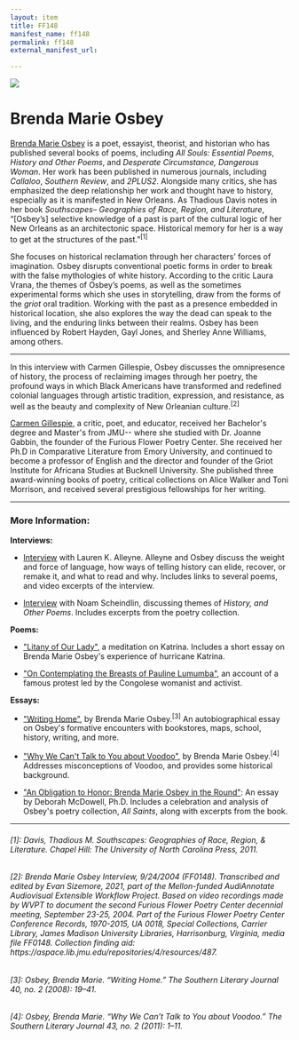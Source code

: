 ```yaml
---
layout: item
title: FF148
manifest_name: ff148
permalink: ff148
external_manifest_url: 

---
```

<!-- Add an essay or interpretive material below this line,
using HTML or markdown.  Do not modify this file above this line -->
<head>
<link rel='stylesheet' href='FF148Stylesheet'/>
</head>
  <img src="https://furiousflower.org/wp-content/uploads/2019/04/osbey-profile.png">
  <h1>Brenda Marie Osbey</h1>
    <p><a href=https://www.osbeynola.com>Brenda Marie Osbey</a> is a poet, essayist, theorist, and historian who has published several books of poems, including <i>All Souls: Essential Poems</i>, <i>History and Other Poems</i>, and <i>Desperate Circumstance, Dangerous Woman</i>. Her work has been published in numerous journals, including <i>Callaloo</i>, <i>Southern Review</i>, and <i>2PLUS2</i>. Alongside many critics, she has emphasized the deep relationship her work and thought have to history, especially as it is manifested in New Orleans. As Thadious Davis notes in her book <i>Southscapes– Geographies of Race, Region, and Literature</i>, “[Osbey’s] selective knowledge of a past is part of the cultural logic of her New Orleans as an architectonic space. Historical memory for her is a way to get at the structures of the past.”<sup>[1]</sup></p>
    <p>She focuses on historical reclamation through her characters’ forces of imagination. Osbey disrupts conventional poetic forms in order to break with the false mythologies of white history.  According to the critic Laura Vrana, the themes of Osbey’s poems, as well as the sometimes experimental forms which she uses in storytelling, draw from the forms of the <i>griot</i> oral tradition. Working with the past as a presence embedded in historical location, she also explores the way the dead can speak to the living, and the enduring links between their realms. Osbey has been influenced by Robert Hayden, Gayl Jones, and Sherley Anne Williams, among others.</p>
<hr/>
<p>In this interview with Carmen Gillespie, Osbey discusses the omnipresence of history, the process of reclaiming images through her poetry, the profound ways in which Black Americans have transformed and redefined colonial languages through artistic tradition, expression, and resistance, as well as the beauty and complexity of New Orleanian culture.<sup>[2]</sup></p>
<p><a href=https://cavecanempoets.org/poetstour/carmen-gillespie>Carmen Gillespie</a>, a critic, poet, and educator, received her Bachelor's degree and Master's from JMU-- where she studied with Dr. Joanne Gabbin, the founder of the Furious Flower Poetry Center. She received her Ph.D in Comparative Literature from Emory University, and continued to become a professor of English and the director and founder of the Griot Institute for Africana Studies at Bucknell University. She published three award-winning books of poetry, critical collections on Alice Walker and Toni Morrison, and received several prestigious fellowships for her writing.</p>
<hr>
<h3>More Information:</h3>
<b>Interviews:</b>
<ul><li><a href=https://fightandfiddle.com/issues/brenda-marie-osbey>Interview</a> with Lauren K. Alleyne. Alleyne and Osbey discuss the weight and force of language, how ways of telling history can elide, recover, or remake it, and what to read and why. Includes links to several poems, and video excerpts of the interview.</li></ul>
<ul><li><a href=http://kalamu.com/neogriot/2013/10/16/interview-brenda-marie-osbey-the-poem-as-history>Interview</a> with Noam Scheindlin, discussing themes of <i>History, and Other Poems</i>. Includes excerpts from the poetry collection.</li></ul>
<b>Poems:</b>
<ul><li><a href=https://poetrysociety.org/features/remembering-katrina/brenda-marie-osbey>"Litany of Our Lady"</a>, a meditation on Katrina. Includes a short essay on Brenda Marie Osbey's experience of hurricane Katrina.</li></ul>
<ul><li><a href=https://poets.org/poem/contemplating-breasts-pauline-lumumba>"On Contemplating the Breasts of Pauline Lumumba"</a>, an account of a famous protest led by the Congolese womanist and activist.</li></ul>
<b>Essays:</b>
<ul><li><a href=https://www.jstor.org/stable/20077905>"Writing Home"</a>, by Brenda Marie Osbey.<sup>[3]</sup> An autobiographical essay on Osbey's formative encounters with bookstores, maps, school, history, writing, and more.</li></ul>
<ul><li><a href= https://www.jstor.org/stable/23208853>"Why We Can't Talk to You about Voodoo"</a>, by Brenda Marie Osbey.<sup>[4]</sup> Addresses misconceptions of Voodoo, and provides some historical background.</li></ul>
<ul><li><a href=https://fightandfiddle.com/2021/01/31/osbey-essay>"An Obligation to Honor: Brenda Marie Osbey in the Round"</a>: An essay by Deborah McDowell, Ph.D. Includes a celebration and analysis of Osbey's poetry collection, <i>All Saints</i>, along with excerpts from the book.</li></ul>


<hr>
<h6>[1]: Davis, Thadious M. <i>Southscapes: Geographies of Race, Region, & Literature.</i> Chapel Hill: The University of North Carolina Press, 2011.
</h6>
<h6>[2]: Brenda Marie Osbey Interview, 9/24/2004 (FF0148). Transcribed and edited by Evan Sizemore, 2021, part of the Mellon-funded AudiAnnotate Audiovisual Extensible Workflow Project. Based on video recordings made by WVPT to document the second Furious Flower Poetry Center decennial meeting, September 23-25, 2004. Part of the Furious Flower Poetry Center Conference Records, 1970-2015, UA 0018, Special Collections, Carrier Library, James Madison University Libraries, Harrisonburg, Virginia, media file FF0148. Collection finding aid: https://aspace.lib.jmu.edu/repositories/4/resources/487.</h6>
<h6>[3]: Osbey, Brenda Marie. “Writing Home.” The Southern Literary Journal 40, no. 2 (2008): 19–41.</h6>
<h6>[4]: Osbey, Brenda Marie. “Why We Can’t Talk to You about Voodoo.” The Southern Literary Journal 43, no. 2 (2011): 1–11.</h6>
  
